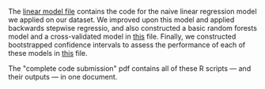 The <a href="basiclinearmodel_142finalproject.R">linear model file</a> contains the code for the naive linear regression model we applied on our dataset. We improved upon this model and applied backwards stepwise regressio, and  also constructed a basic random forests model and a cross-validated model in <a href="lin_bswr_rf_boost_dec18.R">this</a> file. Finally, we constructed bootstrapped confidence intervals to assess the performance of each of these models in <a href="project_bootstrap_dec19.R">this</a> file.

The "complete code submission" pdf contains all of these R scripts — and their outputs — in one document.
